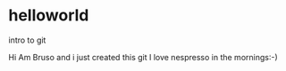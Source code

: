 # helloworld
intro to git

Hi Am Bruso and i just created this git
I love nespresso in the mornings:-)
